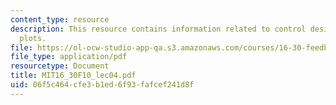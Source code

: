```yaml
---
content_type: resource
description: This resource contains information related to control design using bode
  plots.
file: https://ol-ocw-studio-app-qa.s3.amazonaws.com/courses/16-30-feedback-control-systems-fall-2010/06f5c464cfe3b1ed6f93fafcef241d8f_MIT16_30F10_lec04.pdf
file_type: application/pdf
resourcetype: Document
title: MIT16_30F10_lec04.pdf
uid: 06f5c464-cfe3-b1ed-6f93-fafcef241d8f
---
```

